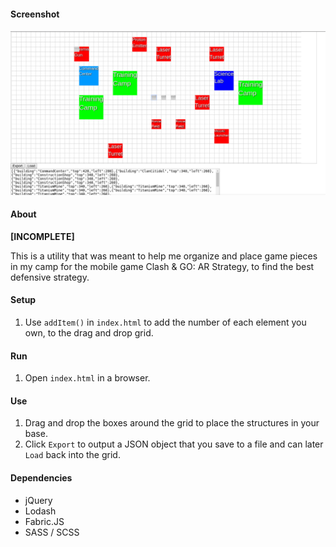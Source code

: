 #### Screenshot

![Screenshot](media/screenshot.png)

#### About

**[INCOMPLETE]**

This is a utility that was meant to help me organize and place game pieces in my camp for the mobile game Clash & GO: AR Strategy, to find the best defensive strategy.

#### Setup

1. Use `addItem()` in `index.html` to add the number of each element you own, to the drag and drop grid.

#### Run

1. Open `index.html` in a browser.

#### Use

1. Drag and drop the boxes around the grid to place the structures in your base.
2. Click `Export` to output a JSON object that you save to a file and can later `Load` back into the grid.

#### Dependencies

- jQuery
- Lodash
- Fabric.JS
- SASS / SCSS
